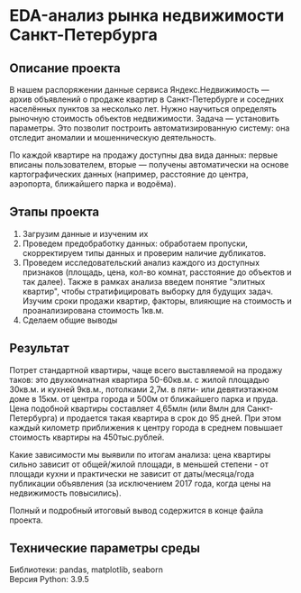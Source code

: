 
# EDA-анализ рынка недвижимости Санкт-Петербурга

## Описание проекта
В нашем распоряжении данные сервиса Яндекс.Недвижимость — архив объявлений о продаже квартир в Санкт-Петербурге и соседних населённых пунктов за несколько лет. 
Нужно научиться определять рыночную стоимость объектов недвижимости. 
Задача — установить параметры. Это позволит построить автоматизированную систему: она отследит аномалии и мошенническую деятельность.

По каждой квартире на продажу доступны два вида данных: первые вписаны пользователем, вторые — получены автоматически на основе картографических данных (например, расстояние до центра, аэропорта, ближайшего парка и водоёма).

## Этапы проекта
1. Загрузим данные и изученим их
2. Проведем предобработку данных: обработаем пропуски, скорректируем типы данных и проверим наличие дубликатов.
3. Проведем исследовательский анализ каждого из доступных признаков (площадь, цена, кол-во комнат, расстояние до объектов и так далее).
   Также в рамках анализа введем понятие "элитных квартир", чтобы стратифицировать выборку для будущих задач.
   Изучим сроки продажи квартир, факторы, влияющие на стоимость и проанализирована стоимость 1кв.м.
5. Сделаем общие выводы
   
## Результат
Потрет стандартной квартиры, чаще всего выставляемой на продажу таков: это двухкомнатная квартира 50-60кв.м. с жилой площадью 30кв.м. и кухней 9кв.м., потолками 2,7м. в пяти- или девятиэтажном доме в 15км. от центра города и 500м от ближайшего парка и пруда. Цена подобной квартиры составляет 4,65млн (или 8млн для Санкт-Петербурга) и продается такая квартира в срок до 95 дней.
При этом каждый километр приближения к центру города в среднем повышает стоимость квартиры на 450тыс.рублей.

Какие зависимости мы выявили по итогам анализа:
цена квартиры сильно зависит от общей/жилой площади, в меньшей степени - от площади кухни и практически не зависит от даты/месяца/года публикации объявления (за исключением 2017 года, когда цены на недвижимость повысились).

Полный и подробный итоговый вывод содержится в конце файла проекта.

## Технические параметры среды
Библиотеки: pandas, matplotlib, seaborn
<br>Версия Python: 3.9.5
